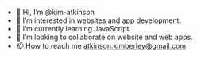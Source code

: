 - 👋 Hi, I’m @kim-atkinson
- 👀 I’m interested in websites and app development. 
- 🌱 I’m currently learning JavaScript. 
- 💞️ I’m looking to collaborate on website and web apps. 
- 📫 How to reach me atkinson.kimberley@gmail.com

<!---
kim-atkinson/kim-atkinson is a ✨ special ✨ repository because its `README.md` (this file) appears on your GitHub profile.
You can click the Preview link to take a look at your changes.
--->
